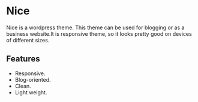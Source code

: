 # Nice

Nice is a wordpress theme. This theme can be used for blogging or as a business website.It is responsive theme, so it looks pretty good on devices of different sizes.

## Features

- Responsive.
- Blog-oriented.
- Clean.
- Light weight. 
